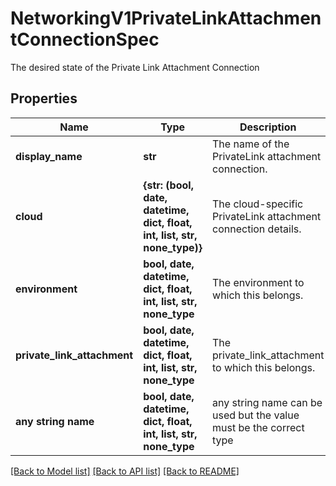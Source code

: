 # NetworkingV1PrivateLinkAttachmentConnectionSpec

The desired state of the Private Link Attachment Connection

## Properties
Name | Type | Description | Notes
------------ | ------------- | ------------- | -------------
**display_name** | **str** | The name of the PrivateLink attachment connection. | [optional] 
**cloud** | **{str: (bool, date, datetime, dict, float, int, list, str, none_type)}** | The cloud-specific PrivateLink attachment connection details. | [optional] 
**environment** | **bool, date, datetime, dict, float, int, list, str, none_type** | The environment to which this belongs. | [optional] 
**private_link_attachment** | **bool, date, datetime, dict, float, int, list, str, none_type** | The private_link_attachment to which this belongs. | [optional] 
**any string name** | **bool, date, datetime, dict, float, int, list, str, none_type** | any string name can be used but the value must be the correct type | [optional]

[[Back to Model list]](../README.md#documentation-for-models) [[Back to API list]](../README.md#documentation-for-api-endpoints) [[Back to README]](../README.md)


